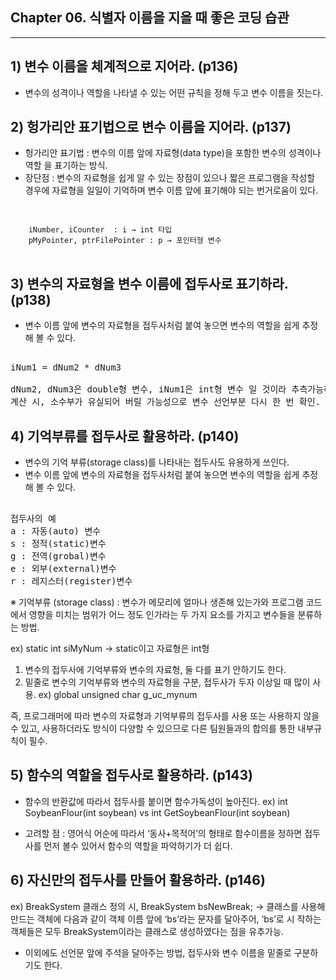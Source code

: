 ## Chapter 06. 식별자 이름을 지을 때 좋은 코딩 습관

---  

## 1) 변수 이름을 체계적으로 지어라. (p136)

- 변수의 성격이나 역할을 나타낼 수 있는 어떤 규칙을 정해 두고 변수 이름을 짓는다.

## 2) 헝가리안 표기법으로 변수 이름을 지어라. (p137)

- 헝가리안 표기법 : 변수의 이름 앞에 자료형(data type)을 포함한 변수의 성격이나 역할                                      을 표기하는 방식.
- 장단점 : 변수의 자료형을 쉽게 알 수 있는 장점이 있으나 짧은 프로그램을 작성할 경우에 자료형을 일일이 기억하며 변수 이름 앞에 표기해야 되는 번거로움이 있다.

<pre>  
<code>  
    iNumber, iCounter  : i → int 타입
    pMyPointer, ptrFilePointer : p → 포인터형 변수
</code>  
</pre>  


## 3) 변수의 자료형을 변수 이름에 접두사로 표기하라.(p138)

- 변수 이름 앞에 변수의 자료형을 접두사처럼 붙여 놓으면 변수의 역할을 쉽게 추정해 볼 수 있다.

<pre>  
iNum1 = dNum2 * dNum3

dNum2, dNum3은 double형 변수, iNum1은 int형 변수 일 것이라 추측가능하다. 
계산 시, 소수부가 유실되어 버릴 가능성으로 변수 선언부분 다시 한 번 확인.
</pre> 

## 4) 기억부류를 접두사로 활용하라. (p140)

- 변수의 기억 부류(storage class)를 나타내는 접두사도 유용하게 쓰인다.
- 변수 이름 앞에 변수의 자료형을 접두사처럼 붙여 놓으면 변수의 역할을 쉽게 추정해 볼 수 있다.

<pre>  
접두사의 예 
a : 자동(auto) 변수
s : 정적(static)변수
g : 전역(grobal)변수
e : 외부(external)변수
r : 레지스터(register)변수
</pre> 

※ 기억부류 (storage class) : 변수가 메모리에 얼마나 생존해 있는가와 프로그램 코드에서 영향을 미치는 범위가 어느 정도 인가라는 두 가지 요소를 가지고 변수들을 분류하는 방법.

ex) static int siMyNum  → static이고 자료형은 int형

1) 변수의 접두사에 기억부류와 변수의 자료형, 둘 다를 표기 안하기도 한다. 
2) 밑줄로 변수의 기억부류와 변수의 자료형을 구분, 접두사가 두자 이상일 때 많이 사용. 
    ex) global unsigned char g_uc_mynum 

즉, 프로그래머에 따라 변수의 자료형과 기억부류의 접두사를 사용 또는 사용하지 않을 수 있고, 사용하더라도 방식이 다양할 수 있으므로 다른 팀원들과의 합의를 통한 내부규칙이 필수.

## 5) 함수의 역할을 접두사로 활용하라. (p143)

- 함수의 반환값에 따라서 접두사를 붙이면 함수가독성이 높아진다. 
  ex)     int SoybeanFlour(int soybean)      vs     int GetSoybeanFlour(int soybean)

- 고려할 점 : 영어식 어순에 따라서 ‘동사+목적어’의 형태로 함수이름을 정하면 접두사를 먼저 볼수 있어서 함수의 역할을 파악하기가 더 쉽다.

## 6) 자신만의 접두사를 만들어 활용하라. (p146)

ex) BreakSystem 클래스 정의 시, 
    			BreakSystem bsNewBreak;
   → 클래스를 사용해 만드는 객체에 다음과 같이 객체 이름 앞에 ‘bs’라는 문자를 달아주어, ‘bs’로 시        작하는 객체들은 모두 BreakSystem이라는 클래스로 생성하였다는 점을 유추가능.

- 이외에도 선언문 앞에 주석을 달아주는 방법, 접두사와 변수 이름을 밑줄로 구분하기도 한다.


